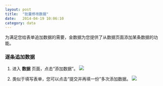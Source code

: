 ```yaml
---
layout: post
title:  "批量修改数据"
date:   2014-04-19 10:06:10
category: data
---
```


为满足您给表单追加数据的需要，金数据为您提供了从数据页面添加某条数据的功能。

### 逐条追加数据

1. 进入 **数据** 页面，点击“添加数据”。
	![](http://jinshuju-help-pics.b0.upaiyun.com/images/add-data-1.png)

2. 类似于填写表单，您可以点击“提交并再填一份”多次添加数据。
	![](http://jinshuju-help-pics.b0.upaiyun.com/images/add-data-2.png)
